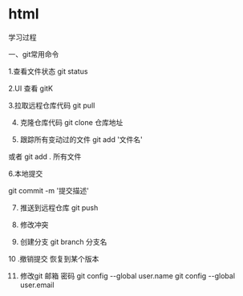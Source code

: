 # html
学习过程

一、git常用命令

1.查看文件状态
git status

2.UI 查看
gitK

3.拉取远程仓库代码
git pull

4. 克隆仓库代码
git clone 仓库地址

5. 跟踪所有变动过的文件
git add '文件名'

或者
git add .   所有文件

6.本地提交

git commit -m '提交描述'

7. 推送到远程仓库
git push 

8. 修改冲突

9. 创建分支
git  branch 分支名


10 .撤销提交  恢复到某个版本


11. 修改git 邮箱 密码
git config --global user.name
git config --global user.email